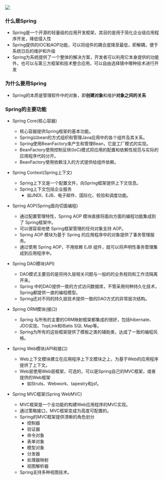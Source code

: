 ![](https://tva1.sinaimg.cn/large/007S8ZIlly1gik74f3wqyj31au0qaq79.jpg)

### 什么是Spring

- Spring是一个开源的轻量级的应用开发框架，其目的是用于简化企业级应用程序开发，降低侵入性
- Spring提供的IOC和AOP功能，可以将组件的耦合度降至最低，即解耦，便于系统日后的维护和升级
- Spring为系统提供了一个整体的解决方案，开发者可以利用它本身提供的功能外，也可以与第三方框架和技术整合应用，可以自由选择猜中哪种技术进行开发

### 为什么要用Spring

- Spring的本质是管理软件中的对象，即**创建对象**和维护**对象之间的关系**

### Spring的主要功能

- Spring Core(核心容器)
  - 核心容器提供Spring框架的基本功能。
  - Spring以bean的方式组织和管理Java应用中的各个组件及其关系。
  - Spring使用BeanFactory来产生和管理Bean，它是工厂模式的实现。
  - BeanFactory使用控制反转(IoC)模式将应用的配置和依赖性规范与实际的应用程序代码分开。
  - BeanFactory使用依赖注入的方式提供给组件依赖。

- Spring Context(Spring上下文)
  - Spring上下文是一个配置文件，向Spring框架提供上下文信息。
  - Spring上下文包括企业服务
    - 如JNDI、EJB、电子邮件、国际化、校验和调度功能。
- Spring AOP(Spring面向切面编程)
  - 通过配置管理特性，Spring AOP 模块直接将面向方面的编程功能集成到了 Spring框架中。
  - 可以很容易地使 Spring框架管理的任何对象支持 AOP。
  - Spring AOP 模块为基于 Spring 的应用程序中的对象提供了事务管理服务。
  - 通过使用 Spring AOP，不用依赖 EJB 组件，就可以将声明性事务管理集成到应用程序中。
- Spring DAO模块(API)
  - DAO模式主要目的是将持久层相关问题与一般的的业务规则和工作流隔离开来。
  - Spring 中的DAO提供一致的方式访问数据库，不管采用何种持久化技术，Spring都提供一直的编程模型。
  - Spring还对不同的持久层技术提供一致的DAO方式的异常层次结构。
- Spring ORM模块(接口)
  - Spring 与所有的主要的ORM映射框架都集成的很好，包括hibernate、JDO实现、TopLink和IBatis SQL Map等。
  - Spring为所有的这些框架提供了模板之类的辅助类，达成了一致的编程风格。
- Spring Web模块(API和接口)
  - Web上下文模块建立在应用程序上下文模块之上，为基于Web的应用程序提供了上下文。
  - Web层使用Web层框架，可选的，可以是Spring自己的MVC框架，或者提供的Web框架
    - 如Struts、Webwork、tapestry和jsf。
- Spring MVC框架(Spring WebMVC)
  - MVC框架是一个全功能的构建Web应用程序的MVC实现。
  - 通过策略接口，MVC框架变成为高度可配置的。
  - Spring的MVC框架提供清晰的角色划分
    - 控制器
    - 验证器
    - 命令对象
    - 表单对象
    - 模型对象
    - 分发器
    - 处理器映射
    - 视图解析器
  - Spring支持多种视图技术。